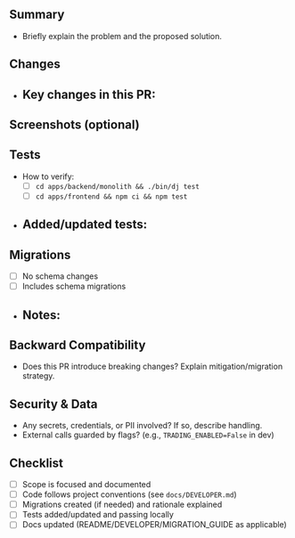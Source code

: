 ## Summary

- Briefly explain the problem and the proposed solution.

## Changes

- Key changes in this PR:
  - 

## Screenshots (optional)

## Tests

- How to verify:
  - [ ] `cd apps/backend/monolith && ./bin/dj test`
  - [ ] `cd apps/frontend && npm ci && npm test`
- Added/updated tests:
  - 

## Migrations

- [ ] No schema changes
- [ ] Includes schema migrations
- Notes:
  - 

## Backward Compatibility

- Does this PR introduce breaking changes? Explain mitigation/migration strategy.

## Security & Data

- Any secrets, credentials, or PII involved? If so, describe handling.
- External calls guarded by flags? (e.g., `TRADING_ENABLED=False` in dev)

## Checklist

- [ ] Scope is focused and documented
- [ ] Code follows project conventions (see `docs/DEVELOPER.md`)
- [ ] Migrations created (if needed) and rationale explained
- [ ] Tests added/updated and passing locally
- [ ] Docs updated (README/DEVELOPER/MIGRATION_GUIDE as applicable)
